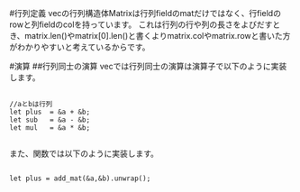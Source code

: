 #行列定義
vecの行列構造体Matrixは行列fieldのmatだけではなく、行fieldのrowと列fieldのcolを持っています。
これは行列の行や列の長さをよびだすとき、matrix.len()やmatrix[0].len()と書くよりmatrix.colやmatrix.rowと書いた方がわかりやすいと考えているからです。

#演算
##行列同士の演算
vecでは行列同士の演算は演算子で以下のように実装します。

```

//aとbは行列
let plus  = &a + &b;
let sub   = &a - &b;
let mul   = &a * &b;
 
```

また、関数では以下のように実装します。

```

let plus = add_mat(&a,&b).unwrap();


```
